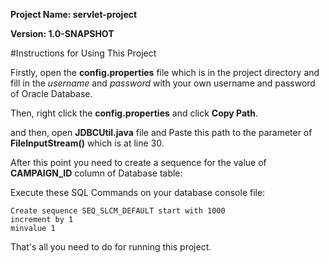 **Project Name: servlet-project**

**Version: 1.0-SNAPSHOT**

#Instructions for Using This Project

Firstly, open the **config.properties** file which is in the project directory and fill in the _username_ and _password_ with your own username and password of Oracle Database.

Then, right click the **config.properties** and click **Copy Path**.

and then, open **JDBCUtil.java** file and Paste this path to the parameter of **FileInputStream()** which is at line 30.


After this point you need to create a sequence for the value of **CAMPAIGN_ID** column of Database table:

Execute these SQL Commands on your database console file:
```
Create sequence SEQ_SLCM_DEFAULT start with 1000
increment by 1
minvalue 1
```

That's all you need to do for running this project.
